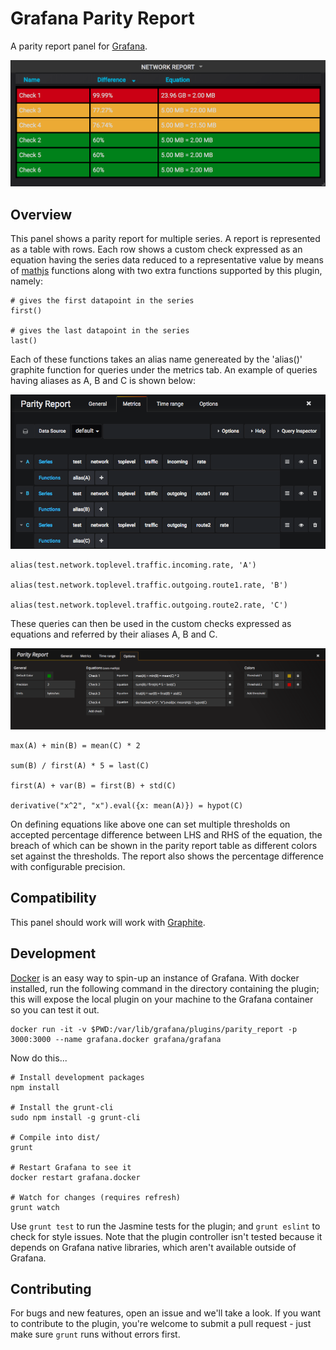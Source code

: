 # Grafana Parity Report

A parity report panel for [Grafana](http://grafana.org/).

![Parity Report Panel](https://raw.githubusercontent.com/zuburqan/grafana-parity-report/master/src/img/parity_report.png)

## Overview

This panel shows a parity report for multiple series. A report is represented as a table with rows. Each row shows a custom check expressed as an equation having the series data reduced to a representative value by means of [mathjs](http://mathjs.org/docs/reference/functions.html) functions along with two extra functions supported by this plugin, namely:

    # gives the first datapoint in the series
    first()

    # gives the last datapoint in the series
    last()

Each of these functions takes an alias name genereated by the 'alias()' graphite function for queries under the metrics tab. An example of queries having aliases as A, B and C is shown below:

![Parity Report Metrics Tab](https://raw.githubusercontent.com/zuburqan/grafana-parity-report/master/src/img/parity_report_metrics.png)

    alias(test.network.toplevel.traffic.incoming.rate, 'A')

    alias(test.network.toplevel.traffic.outgoing.route1.rate, 'B')

    alias(test.network.toplevel.traffic.outgoing.route2.rate, 'C')

These queries can then be used in the custom checks expressed as equations and referred by their aliases A, B and C.

![Parity Report Options Tab](https://raw.githubusercontent.com/zuburqan/grafana-parity-report/master/src/img/parity_report_options.png)

    max(A) + min(B) = mean(C) * 2

    sum(B) / first(A) * 5 = last(C)

    first(A) + var(B) = first(B) + std(C)

    derivative("x^2", "x").eval({x: mean(A)}) = hypot(C)

On defining equations like above one can set multiple thresholds on accepted percentage difference between LHS and RHS of the equation, the breach of which can be shown in the parity report table as different colors set against the thresholds. The report also shows the percentage difference with configurable precision.

## Compatibility

This panel should work will work with [Graphite](https://grafana.net/plugins/graphite).

## Development

[Docker](https://www.docker.com/) is an easy way to spin-up an instance of Grafana. With docker installed, run the following command in the directory containing the plugin; this will expose the local plugin on your machine to the Grafana container so you can test it out.

    docker run -it -v $PWD:/var/lib/grafana/plugins/parity_report -p 3000:3000 --name grafana.docker grafana/grafana

Now do this...

    # Install development packages
    npm install

    # Install the grunt-cli
    sudo npm install -g grunt-cli

    # Compile into dist/
    grunt

    # Restart Grafana to see it
    docker restart grafana.docker

    # Watch for changes (requires refresh)
    grunt watch

Use `grunt test` to run the Jasmine tests for the plugin; and `grunt eslint` to check for style issues. Note that the plugin controller isn't tested because it depends on Grafana native libraries, which aren't available outside of Grafana.

## Contributing

For bugs and new features, open an issue and we'll take a look. If you want to contribute to the plugin, you're welcome to submit a pull request - just make sure `grunt` runs without errors first.
